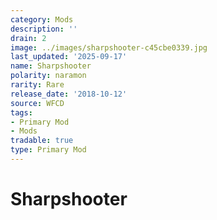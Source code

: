```yaml
---
category: Mods
description: ''
drain: 2
image: ../images/sharpshooter-c45cbe0339.jpg
last_updated: '2025-09-17'
name: Sharpshooter
polarity: naramon
rarity: Rare
release_date: '2018-10-12'
source: WFCD
tags:
- Primary Mod
- Mods
tradable: true
type: Primary Mod
---
```


# Sharpshooter

